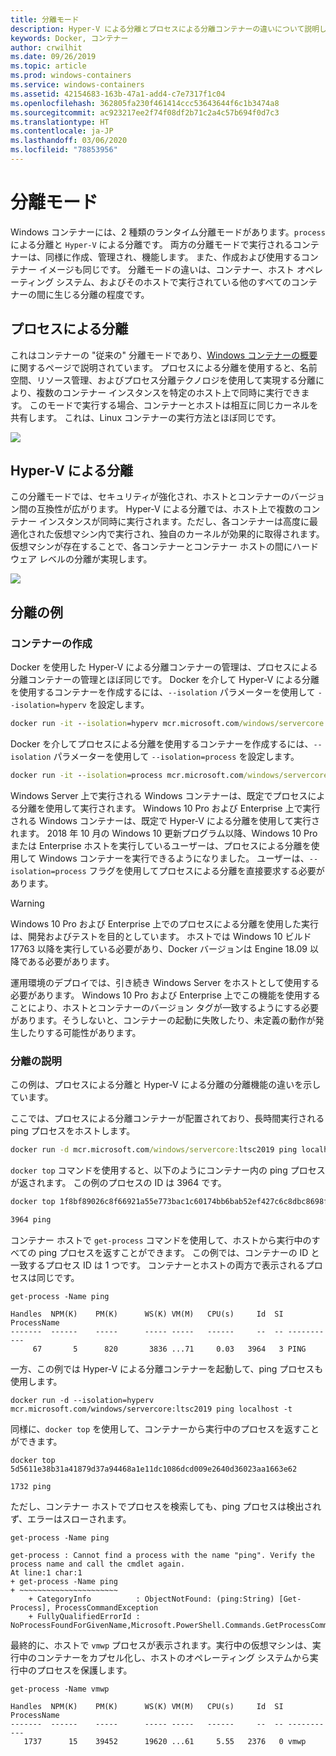 ```yaml
---
title: 分離モード
description: Hyper-V による分離とプロセスによる分離コンテナーの違いについて説明します。
keywords: Docker, コンテナー
author: crwilhit
ms.date: 09/26/2019
ms.topic: article
ms.prod: windows-containers
ms.service: windows-containers
ms.assetid: 42154683-163b-47a1-add4-c7e7317f1c04
ms.openlocfilehash: 362805fa230f461414ccc53643644f6c1b3474a8
ms.sourcegitcommit: ac923217ee2f74f08df2b71c2a4c57b694f0d7c3
ms.translationtype: HT
ms.contentlocale: ja-JP
ms.lasthandoff: 03/06/2020
ms.locfileid: "78853956"
---
```

# <a name="isolation-modes"></a>分離モード

Windows コンテナーには、2 種類のランタイム分離モードがあります。`process` による分離と `Hyper-V` による分離です。 両方の分離モードで実行されるコンテナーは、同様に作成、管理され、機能します。 また、作成および使用するコンテナー イメージも同じです。 分離モードの違いは、コンテナー、ホスト オペレーティング システム、およびそのホストで実行されている他のすべてのコンテナーの間に生じる分離の程度です。

## <a name="process-isolation"></a>プロセスによる分離

これはコンテナーの "従来の" 分離モードであり、[Windows コンテナーの概要](../about/index.md)に関するページで説明されています。 プロセスによる分離を使用すると、名前空間、リソース管理、およびプロセス分離テクノロジを使用して実現する分離により、複数のコンテナー インスタンスを特定のホスト上で同時に実行できます。 このモードで実行する場合、コンテナーとホストは相互に同じカーネルを共有します。  これは、Linux コンテナーの実行方法とほぼ同じです。

![](media/container-arch-process.png)

## <a name="hyper-v-isolation"></a>Hyper-V による分離
この分離モードでは、セキュリティが強化され、ホストとコンテナーのバージョン間の互換性が広がります。 Hyper-V による分離では、ホスト上で複数のコンテナー インスタンスが同時に実行されます。ただし、各コンテナーは高度に最適化された仮想マシン内で実行され、独自のカーネルが効果的に取得されます。 仮想マシンが存在することで、各コンテナーとコンテナー ホストの間にハードウェア レベルの分離が実現します。

![](media/container-arch-hyperv.png)

## <a name="isolation-examples"></a>分離の例

### <a name="create-container"></a>コンテナーの作成

Docker を使用した Hyper-V による分離コンテナーの管理は、プロセスによる分離コンテナーの管理とほぼ同じです。 Docker を介して Hyper-V による分離を使用するコンテナーを作成するには、`--isolation` パラメーターを使用して `--isolation=hyperv` を設定します。

```cmd
docker run -it --isolation=hyperv mcr.microsoft.com/windows/servercore:ltsc2019 cmd
```

Docker を介してプロセスによる分離を使用するコンテナーを作成するには、`--isolation` パラメーターを使用して `--isolation=process` を設定します。

```cmd
docker run -it --isolation=process mcr.microsoft.com/windows/servercore:ltsc2019 cmd
```

Windows Server 上で実行される Windows コンテナーは、既定でプロセスによる分離を使用して実行されます。 Windows 10 Pro および Enterprise 上で実行される Windows コンテナーは、既定で Hyper-V による分離を使用して実行されます。 2018 年 10 月の Windows 10 更新プログラム以降、Windows 10 Pro または Enterprise ホストを実行しているユーザーは、プロセスによる分離を使用して Windows コンテナーを実行できるようになりました。 ユーザーは、`--isolation=process` フラグを使用してプロセスによる分離を直接要求する必要があります。

> [!WARNING]
> Windows 10 Pro および Enterprise 上でのプロセスによる分離を使用した実行は、開発およびテストを目的としています。 ホストでは Windows 10 ビルド 17763 以降を実行している必要があり、Docker バージョンは Engine 18.09 以降である必要があります。
> 
> 運用環境のデプロイでは、引き続き Windows Server をホストとして使用する必要があります。 Windows 10 Pro および Enterprise 上でこの機能を使用することにより、ホストとコンテナーのバージョン タグが一致するようにする必要があります。そうしないと、コンテナーの起動に失敗したり、未定義の動作が発生したりする可能性があります。

### <a name="isolation-explanation"></a>分離の説明

この例は、プロセスによる分離と Hyper-V による分離の分離機能の違いを示しています。

ここでは、プロセスによる分離コンテナーが配置されており、長時間実行される ping プロセスをホストします。

``` cmd
docker run -d mcr.microsoft.com/windows/servercore:ltsc2019 ping localhost -t
```

`docker top` コマンドを使用すると、以下のようにコンテナー内の ping プロセスが返されます。 この例のプロセスの ID は 3964 です。

``` cmd
docker top 1f8bf89026c8f66921a55e773bac1c60174bb6bab52ef427c6c8dbc8698f9d7a

3964 ping
```

コンテナー ホストで `get-process` コマンドを使用して、ホストから実行中のすべての ping プロセスを返すことができます。 この例では、コンテナーの ID と一致するプロセス ID は 1 つです。 コンテナーとホストの両方で表示されるプロセスは同じです。

```
get-process -Name ping

Handles  NPM(K)    PM(K)      WS(K) VM(M)   CPU(s)     Id  SI ProcessName
-------  ------    -----      ----- -----   ------     --  -- -----------
     67       5      820       3836 ...71     0.03   3964   3 PING
```

一方、この例では Hyper-V による分離コンテナーを起動して、ping プロセスも使用します。

```
docker run -d --isolation=hyperv mcr.microsoft.com/windows/servercore:ltsc2019 ping localhost -t
```

同様に、`docker top` を使用して、コンテナーから実行中のプロセスを返すことができます。

```
docker top 5d5611e38b31a41879d37a94468a1e11dc1086dcd009e2640d36023aa1663e62

1732 ping
```

ただし、コンテナー ホストでプロセスを検索しても、ping プロセスは検出されず、エラーはスローされます。

```
get-process -Name ping

get-process : Cannot find a process with the name "ping". Verify the process name and call the cmdlet again.
At line:1 char:1
+ get-process -Name ping
+ ~~~~~~~~~~~~~~~~~~~~~~
    + CategoryInfo          : ObjectNotFound: (ping:String) [Get-Process], ProcessCommandException
    + FullyQualifiedErrorId : NoProcessFoundForGivenName,Microsoft.PowerShell.Commands.GetProcessCommand
```

最終的に、ホストで `vmwp` プロセスが表示されます。実行中の仮想マシンは、実行中のコンテナーをカプセル化し、ホストのオペレーティング システムから実行中のプロセスを保護します。

```
get-process -Name vmwp

Handles  NPM(K)    PM(K)      WS(K) VM(M)   CPU(s)     Id  SI ProcessName
-------  ------    -----      ----- -----   ------     --  -- -----------
   1737      15    39452      19620 ...61     5.55   2376   0 vmwp
```
